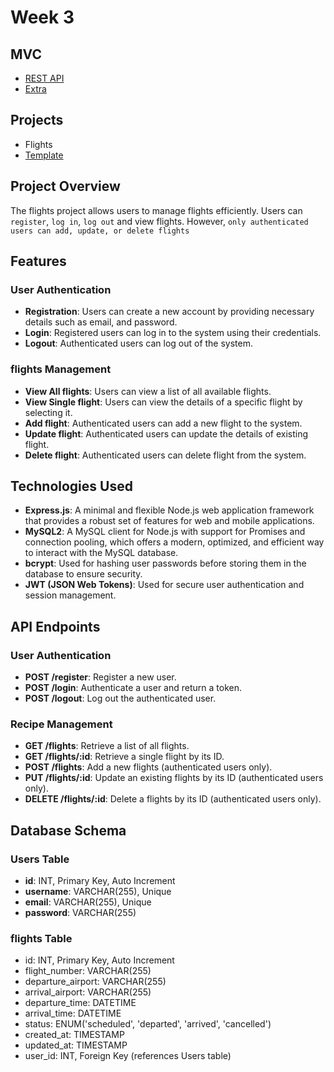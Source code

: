 # Week 3

## MVC

- [REST API](../09-rest-apis/README.md)
- [Extra](../10-extra/README.md)

## Projects

- Flights
- [Template](https://github.com/samirm00/express-mysql-template)

## Project Overview

The flights project allows users to manage flights efficiently.
Users can `register`, `log in`, `log out` and view flights.
However, `only authenticated users can add, update, or delete flights`

## Features

### User Authentication

- **Registration**: Users can create a new account by providing necessary details such as email, and password.
- **Login**: Registered users can log in to the system using their credentials.
- **Logout**: Authenticated users can log out of the system.

### flights Management

- **View All flights**: Users can view a list of all available flights.
- **View Single flight**: Users can view the details of a specific flight by selecting it.
- **Add flight**: Authenticated users can add a new flight to the system.
- **Update flight**: Authenticated users can update the details of existing flight.
- **Delete flight**: Authenticated users can delete flight from the system.

## Technologies Used

- **Express.js**: A minimal and flexible Node.js web application framework that provides a robust set of features for web and mobile applications.
- **MySQL2**: A MySQL client for Node.js with support for Promises and connection pooling, which offers a modern, optimized, and efficient way to interact with the MySQL database.
- **bcrypt**: Used for hashing user passwords before storing them in the database to ensure security.
- **JWT (JSON Web Tokens)**: Used for secure user authentication and session management.

## API Endpoints

### User Authentication

- **POST /register**: Register a new user.
- **POST /login**: Authenticate a user and return a token.
- **POST /logout**: Log out the authenticated user.

### Recipe Management

- **GET /flights**: Retrieve a list of all flights.
- **GET /flights/:id**: Retrieve a single flight by its ID.
- **POST /flights**: Add a new flights (authenticated users only).
- **PUT /flights/:id**: Update an existing flights by its ID (authenticated users only).
- **DELETE /flights/:id**: Delete a flights by its ID (authenticated users only).

## Database Schema

### Users Table

- **id**: INT, Primary Key, Auto Increment
- **username**: VARCHAR(255), Unique
- **email**: VARCHAR(255), Unique
- **password**: VARCHAR(255)

### flights Table

- id: INT, Primary Key, Auto Increment
- flight_number: VARCHAR(255)
- departure_airport: VARCHAR(255)
- arrival_airport: VARCHAR(255)
- departure_time: DATETIME
- arrival_time: DATETIME
- status: ENUM('scheduled', 'departed', 'arrived', 'cancelled')
- created_at: TIMESTAMP
- updated_at: TIMESTAMP
- user_id: INT, Foreign Key (references Users table)
